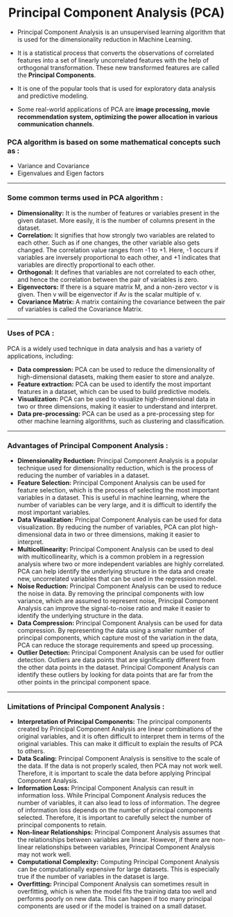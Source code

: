 <h1 align="center">Principal Component Analysis (PCA)</h1>

- Principal Component Analysis is an unsupervised learning algorithm that is used for the dimensionality reduction in Machine Learning.

- It is a statistical process that converts the observations of correlated features into a set of linearly uncorrelated features with the help of orthogonal transformation. These new transformed features are called the **Principal Components**.

- It is one of the popular tools that is used for exploratory data analysis and predictive modeling.

- Some real-world applications of PCA are **image processing, movie recommendation system, optimizing the power allocation in various communication channels**.


### **PCA algorithm is based on some mathematical concepts such as :**
  - Variance and Covariance
  - Eigenvalues and Eigen factors

---

### **Some common terms used in PCA algorithm :**
  - **Dimensionality:** It is the number of features or variables present in the given dataset. More easily, it is the number of columns present in the dataset.
  - **Correlation:** It signifies that how strongly two variables are related to each other. Such as if one changes, the other variable also gets changed. The correlation value ranges from -1 to +1. Here, -1 occurs if variables are inversely proportional to each other, and +1 indicates that variables are directly proportional to each other.
  - **Orthogonal:** It defines that variables are not correlated to each other, and hence the correlation between the pair of variables is zero.
  - **Eigenvectors:** If there is a square matrix M, and a non-zero vector v is given. Then v will be eigenvector if Av is the scalar multiple of v.
  - **Covariance Matrix:** A matrix containing the covariance between the pair of variables is called the Covariance Matrix.

---

### **Uses of PCA :**
  PCA is a widely used technique in data analysis and has a variety of applications, including:

- **Data compression:** PCA can be used to reduce the dimensionality of high-dimensional datasets, making them easier to store and analyze.
- **Feature extraction:** PCA can be used to identify the most important features in a dataset, which can be used to build predictive models.
- **Visualization:** PCA can be used to visualize high-dimensional data in two or three dimensions, making it easier to understand and interpret.
- **Data pre-processing:** PCA can be used as a pre-processing step for other machine learning algorithms, such as clustering and classification.

---

### **Advantages of Principal Component Analysis :**

- **Dimensionality Reduction:** Principal Component Analysis is a popular technique used for dimensionality reduction, which is the process of reducing the number of variables in a dataset. 
- **Feature Selection:** Principal Component Analysis can be used for feature selection, which is the process of selecting the most important variables in a dataset. This is useful in machine learning, where the number of variables can be very large, and it is difficult to identify the most important variables.
- **Data Visualization:** Principal Component Analysis can be used for data visualization. By reducing the number of variables, PCA can plot high-dimensional data in two or three dimensions, making it easier to interpret.
- **Multicollinearity:** Principal Component Analysis can be used to deal with multicollinearity, which is a common problem in a regression analysis where two or more independent variables are highly correlated. PCA can help identify the underlying structure in the data and create new, uncorrelated variables that can be used in the regression model.
- **Noise Reduction:** Principal Component Analysis can be used to reduce the noise in data. By removing the principal components with low variance, which are assumed to represent noise, Principal Component Analysis can improve the signal-to-noise ratio and make it easier to identify the underlying structure in the data.
- **Data Compression:** Principal Component Analysis can be used for data compression. By representing the data using a smaller number of principal components, which capture most of the variation in the data, PCA can reduce the storage requirements and speed up processing.
- **Outlier Detection:** Principal Component Analysis can be used for outlier detection. Outliers are data points that are significantly different from the other data points in the dataset. Principal Component Analysis can identify these outliers by looking for data points that are far from the other points in the principal component space.

---

### **Limitations of Principal Component Analysis :**

- **Interpretation of Principal Components:** The principal components created by Principal Component Analysis are linear combinations of the original variables, and it is often difficult to interpret them in terms of the original variables. This can make it difficult to explain the results of PCA to others.
- **Data Scaling:** Principal Component Analysis is sensitive to the scale of the data. If the data is not properly scaled, then PCA may not work well. Therefore, it is important to scale the data before applying Principal Component Analysis.
- **Information Loss:** Principal Component Analysis can result in information loss. While Principal Component Analysis reduces the number of variables, it can also lead to loss of information. The degree of information loss depends on the number of principal components selected. Therefore, it is important to carefully select the number of principal components to retain.
- **Non-linear Relationships:** Principal Component Analysis assumes that the relationships between variables are linear. However, if there are non-linear relationships between variables, Principal Component Analysis may not work well.
- **Computational Complexity:** Computing Principal Component Analysis can be computationally expensive for large datasets. This is especially true if the number of variables in the dataset is large.
- **Overfitting:** Principal Component Analysis can sometimes result in overfitting, which is when the model fits the training data too well and performs poorly on new data. This can happen if too many principal components are used or if the model is trained on a small dataset.






